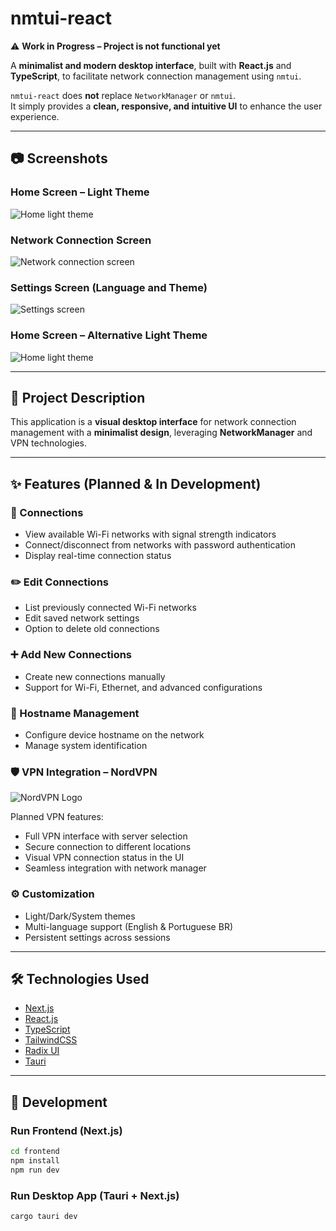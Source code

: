 # nmtui-react

⚠️ **Work in Progress – Project is not functional yet**

A **minimalist and modern desktop interface**, built with **React.js** and **TypeScript**, to facilitate network connection management using `nmtui`.

`nmtui-react` does **not** replace `NetworkManager` or `nmtui`.  
It simply provides a **clean, responsive, and intuitive UI** to enhance the user experience.

---

## 📷 Screenshots

### Home Screen – Light Theme
![Home light theme](https://dev-to-uploads.s3.amazonaws.com/uploads/articles/mgkzqrygh044l6z689kh.png)

### Network Connection Screen
![Network connection screen](https://dev-to-uploads.s3.amazonaws.com/uploads/articles/1fbxzz961frmygmufnmf.png)

### Settings Screen (Language and Theme)
![Settings screen](https://dev-to-uploads.s3.amazonaws.com/uploads/articles/r5w46lf1r5i61ehqr7wf.png)

### Home Screen – Alternative Light Theme
![Home light theme](https://dev-to-uploads.s3.amazonaws.com/uploads/articles/bdna5azsefnq3qr5oxfs.png)

---

## 📖 Project Description

This application is a **visual desktop interface** for network connection management with a **minimalist design**, leveraging **NetworkManager** and VPN technologies.

---

## ✨ Features (Planned & In Development)

### 🔗 Connections
- View available Wi-Fi networks with signal strength indicators  
- Connect/disconnect from networks with password authentication  
- Display real-time connection status  

### ✏️ Edit Connections
- List previously connected Wi-Fi networks  
- Edit saved network settings  
- Option to delete old connections  

### ➕ Add New Connections
- Create new connections manually  
- Support for Wi-Fi, Ethernet, and advanced configurations  

### 🔧 Hostname Management
- Configure device hostname on the network  
- Manage system identification  

### 🛡️ VPN Integration – NordVPN
![NordVPN Logo](https://dev-to-uploads.s3.amazonaws.com/uploads/articles/lidqr1141nm6qeqsti3p.png)

Planned VPN features:
- Full VPN interface with server selection  
- Secure connection to different locations  
- Visual VPN connection status in the UI  
- Seamless integration with network manager  

### ⚙️ Customization
- Light/Dark/System themes  
- Multi-language support (English & Portuguese BR)  
- Persistent settings across sessions  

---

## 🛠️ Technologies Used
- [Next.js](https://nextjs.org/)  
- [React.js](https://reactjs.org/)  
- [TypeScript](https://www.typescriptlang.org/)  
- [TailwindCSS](https://tailwindcss.com/)  
- [Radix UI](https://www.radix-ui.com/)  
- [Tauri](https://tauri.app/)  

---

## 🚀 Development

### Run Frontend (Next.js)
```bash
cd frontend
npm install
npm run dev
```
### Run Desktop App (Tauri + Next.js)
```bash
cargo tauri dev
```